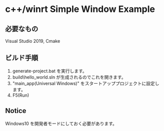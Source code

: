 # c++/winrt Simple Window Example

## 必要なもの

Visual Studio 2019, Cmake

## ビルド手順

1. generate-project.bat を実行します。
2. build\hello_world.sln が生成されるのでこれを開きます。
3. "main_app(Universal Windows)" をスタートアッププロジェクトに設定します。
4. F5(Run)

## Notice

Windows10 を開発者モードにしておく必要があります。